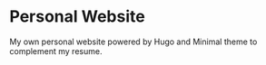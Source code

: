 # Personal Website
My own personal website powered by Hugo and Minimal theme to complement my resume.

